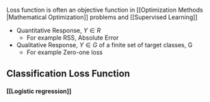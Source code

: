 
Loss function is often an objective function in [[Optimization Methods |Mathematical Optimization]] problems and [[Supervised Learning]]

- Quantitative Response, $Y \in R$
	- For example RSS, Absolute Error
- Qualitative Response, $Y \in G$ of a finite set of target classes, G
	- For example Zero-one loss


## Classification Loss Function
#### [[Logistic regression]]

